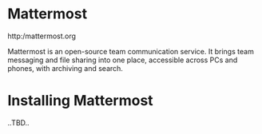 Mattermost
==========

http:/mattermost.org

Mattermost is an open-source team communication service. It brings team messaging and file sharing into one place, accessible across PCs and phones, with archiving and search.

Installing Mattermost
=====================

..TBD..

